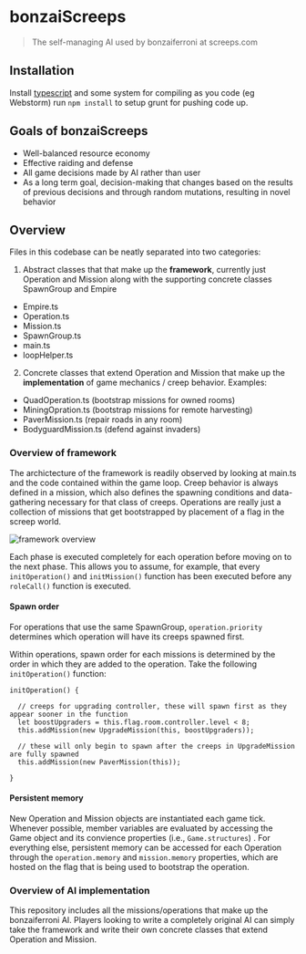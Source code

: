# bonzaiScreeps
> The self-managing AI used by bonzaiferroni at screeps.com

## Installation
Install [typescript](https://www.npmjs.com/package/typescript) and some system for compiling as you code (eg Webstorm)
run `npm install` to setup grunt for pushing code up.

## Goals of bonzaiScreeps
- Well-balanced resource economy
- Effective raiding and defense
- All game decisions made by AI rather than user
- As a long term goal, decision-making that changes based on the results of previous decisions and through random mutations, resulting in novel behavior

## Overview

Files in this codebase can be neatly separated into two categories: 

1. Abstract classes that that make up the **framework**, currently just Operation and Mission along with the supporting concrete classes SpawnGroup and Empire
  - Empire.ts
  - Operation.ts
  - Mission.ts
  - SpawnGroup.ts
  - main.ts
  - loopHelper.ts
2. Concrete classes that extend Operation and Mission that make up the **implementation** of game mechanics / creep behavior. Examples:
  - QuadOperation.ts (bootstrap missions for owned rooms)
  - MiningOpration.ts (bootstrap missions for remote harvesting)
  - PaverMission.ts (repair roads in any room)
  - BodyguardMission.ts (defend against invaders)

### Overview of framework

The archictecture of the framework is readily observed by looking at main.ts and the code contained within the game loop. Creep behavior is always defined in a mission, which also defines the spawning conditions and data-gathering necessary for that class of creeps. Operations are really just a collection of missions that get bootstrapped by placement of a flag in the screep world.

![framework overview](https://docs.google.com/drawings/d/e/2PACX-1vSkzFgLxP8KvcfnKCgeHYgEsPJpSlX2Q2yB03JKrm7UMcRI5Cwi2ZgKhOJ-7PamRqq8UiIgUk4xHJID/pub?w=960&h=720)

Each phase is executed completely for each operation before moving on to the next phase. This allows you to assume, for example, that every `initOperation()` and `initMission()` function has been executed before any `roleCall()` function is executed.

#### Spawn order

For operations that use the same SpawnGroup, `operation.priority` determines which operation will have its creeps spawned first.

Within operations, spawn order for each missions is determined by the order in which they are added to the operation. Take the following `initOperation()` function:

```
initOperation() {

  // creeps for upgrading controller, these will spawn first as they appear sooner in the function
  let boostUpgraders = this.flag.room.controller.level < 8;
  this.addMission(new UpgradeMission(this, boostUpgraders)); 

  // these will only begin to spawn after the creeps in UpgradeMission are fully spawned
  this.addMission(new PaverMission(this)); 
  
}
```

#### Persistent memory

New Operation and Mission objects are instantiated each game tick. Whenever possible, member variables are evaluated by accessing the Game object and its convience properties (i.e., `Game.structures`) . For everything else, persistent memory can be accessed for each Operation through the `operation.memory` and `mission.memory` properties, which are hosted on the flag that is being used to bootstrap the operation.

### Overview of AI implementation

This repository includes all the missions/operations that make up the bonzaiferroni AI. Players looking to write a completely original AI can simply take the framework and write their own concrete classes that extend Operation and Mission. 
